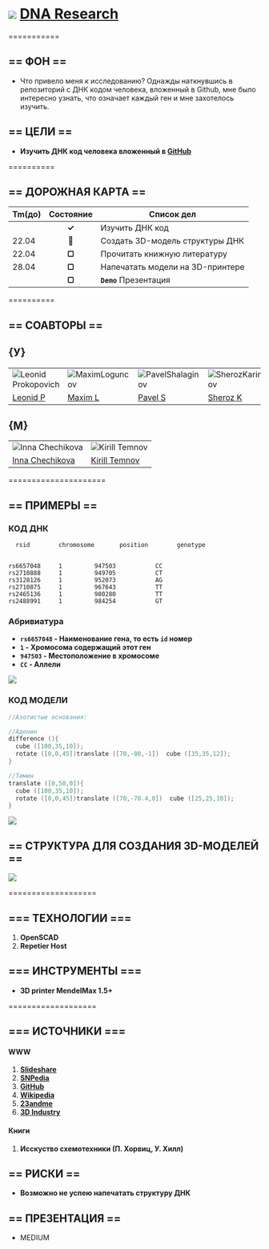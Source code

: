 # ![](https://avatars3.githubusercontent.com/u/4658189?s=30) [ DNA Research](https://github.com/soda-io/DNA/)

===========


## == ФОН ==

* Что привело меня к исследованию? Однажды наткнувшись в репозиторий с ДНК кодом человека, вложенный в Github, мне было интересно узнать, что означает каждый ген и мне захотелось изучить.



## == ЦЕЛИ ==

* **Изучить ДНК код человека вложенный в [GitHub](https://github.com)**

==========


## == ДОРОЖНАЯ КАРТА ==

|Tm(до)| Состояние    |  Список дел                        |
|:-----|:------------:|------------------------------------|
|      |  **✓**      | Изучить ДНК код                    |
|22.04 |  **🚩**     | Создать 3D-модель структуры ДНК    |
|22.04 |  **▢**      | Прочитать книжную литературу       |    
|28.04 |  **▢**      | Напечатать модели на 3D-принтере   |
|      |  **▢**      |**`Demo`** Презентация              |


==========



## == СОАВТОРЫ ==


## {У}

|    |    |    |    |
|----|----|----|----|
|![Leonid Prokopovich](https://avatars2.githubusercontent.com/u/6639503?s=74)|![MaximLoguncov](https://avatars2.githubusercontent.com/u/3838734?s=74)|![PavelShalaginov](https://avatars0.githubusercontent.com/u/3833771?s=74)|![SherozKarimov](https://avatars0.githubusercontent.com/u/4226210?s=74)  
| [Leonid P](https://github.com/leonidprokopovich) | [Maxim L](https://github.com/MaximLoguncov) | [Pavel S](https://github.com/PavelShalaginov)|  [Sheroz K](https://github.com/SherozKarimov)  


## {M}

|    |    | 
|----|----|
|![Inna Chechikova](https://pbs.twimg.com/profile_images/2351222123/4hkg9tbwsz8zzztcrqkf_bigger.jpeg)|![Kirill Temnov](https://avatars1.githubusercontent.com/u/147170?s=74)
|[Inna Chechikova](https://twitter.com/Unsa2003)|[Kirill Temnov](https://github.com/KirillTemnov)

=====================

## == ПРИМЕРЫ ==

### КОД ДНК

```
  rsid	      chromosome       position        genotype


rs6657048	  1	        947503	         CC
rs2710888	  1	        949705	         CT
rs3128126	  1	        952073	         AG
rs2710875	  1	        967643	         TT
rs2465136	  1	        980280	         TT
rs2488991	  1	        984254	         GT
```
### Абривиатура 
* **`rs6657048` - Наименование гена, то есть `id` номер**
* **`1` - Хромосома содержащий этот ген**
* **`947503` -  Местоположение в хромосоме**
* **`CC` - Аллели**

![](https://github.com/soda-io/DNA/blob/master/Img/3D/manu.jpg?raw=true)

### КОД МОДЕЛИ 

```c
//Азотистые основания:

//Аденин
difference (){
  cube ([100,35,10]);
  rotate ([0,0,45])translate ([70,-80,-1])  cube ([35,35,12]);
}

//Тимин
translate ([0,50,0]){
  cube ([100,35,10]);
  rotate ([0,0,45])translate ([70,-70.4,0])  cube ([25,25,10]);
}


```
![](https://github.com/soda-io/DNA.research/blob/master/Img/3D/Adenin%20&%20Timin.png?raw=true)



## == CТРУКТУРА ДЛЯ СОЗДАНИЯ 3D-МОДЕЛЕЙ ==

![](https://github.com/soda-io/DNA.research/blob/master/Img/docs/DNA%203d%20model%20structure.jpg?raw=true)


===================


## === ТЕХНОЛОГИИ ===

 1. **OpenSCAD**
 2. **Repetier Host**

## === ИНСТРУМЕНТЫ === 
 
* **3D printer MendelMax 1.5+**


===================


## === ИСТОЧНИКИ ===
  
####  WWW

 1. **[Slideshare](http://www.slideshare.net/sheriakosh/ss-33235731)**
 1. **[SNPedia](www.snpedia.com)**
 1. **[GitHub](https://github.com)**
 1. **[Wikipedia](http://ru.wikipedia.org/wiki/%D0%94%D0%B5%D0%B7%D0%BE%D0%BA%D1%81%D0%B8%D1%80%D0%B8%D0%B1%D0%BE%D0%BD%D1%83%D0%BA%D0%BB%D0%B5%D0%B8%D0%BD%D0%BE%D0%B2%D0%B0%D1%8F_%D0%BA%D0%B8%D1%81%D0%BB%D0%BE%D1%82%D0%B0)**
 1. **[23andme](www.23andme.com)**
 1. **[3D Industry](http://www.3dindustry.ru/article/571/)**

#### Книги

 1. **Исскуство схемотехники (П. Хорвиц, У. Хилл)**

## == РИСКИ ==

*   **Возможно не успею напечатать структуру ДНК**

## == ПРЕЗЕНТАЦИЯ ==
														 
* MEDIUM
